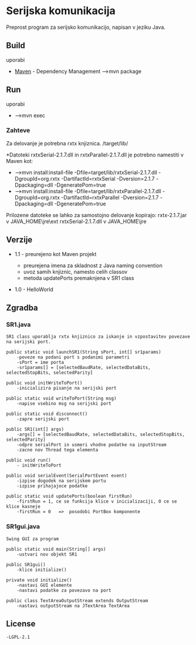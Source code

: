# Serijska komunikacija

Preprost program za serijsko komunikacijo, napisan v jeziku Java.

## Build

uporabi
* [Maven](https://maven.apache.org/) - Dependency Management
-->mvn package

## Run
uporabi
* -->mvn exec

### Zahteve

Za delovanje je potrebna rxtx knjiznica.
/target/lib/

*Datoteki rxtxSerial-2.1.7.dll in rxtxParallel-2.1.7.dll je potrebno namestiti v Maven kot:
* -->mvn install:install-file -Dfile=target/lib/rxtxSerial-2.1.7.dll -DgroupId=org.rxtx -DartifactId=rxtxSerial  -Dversion=2.1.7 -Dpackaging=dll -DgeneratePom=true
* -->mvn install:install-file -Dfile=target/lib/rxtxParallel-2.1.7.dll -DgroupId=org.rxtx -DartifactId=rxtxParallel  -Dversion=2.1.7 -Dpackaging=dll -DgeneratePom=true


Prilozene datoteke se lahko za samostojno delovanje kopirajo:
	rxtx-2.1.7.jar	v	JAVA_HOME\jre\ext
	rxtxSerial-2.1.7.dll	v	JAVA_HOME\jre


## Verzije

* 1.1 - preurejeno kot Maven projekt
	 - preurejena imena za skladnost z Java naming convention
	 - uvoz samih knjiznic, namesto celih classov
	 - metoda updatePorts premaknjena v SR1 class

* 1.0 - HelloWorld


## Zgradba

### SR1.java

	SR1 class uporablja rxtx knjiznico za iskanje in vzpostavitev povezave na serijski port.
	
	public static void launchSR1(String sPort, int[] sr1params)
		-poveze na podani port s podanimi parametri
		-sPort = ime porta
		-sr1params[] = [selectedBaudRate, selectedDataBits, selectedStopBits, selectedParity]
		
	public void initWriteToPort()
		-inicializira pisanje na serijski port
		
	public static void writeToPort(String msg)
		-napise vsebino msg na serijski port
		
	public static void disconnect()
		-zapre serijski port
		
	public SR1(int[] args)
		-args[] = [selectedBaudRate, selectedDataBits, selectedStopBits, selectedParity]
		-odpre serialPort in usmeri vhodne podatke na inputStream
		-zacne nov Thread tega elementa
		
	public void run()
		- initWriteToPort
		
	public void serialEvent(SerialPortEvent event)
		-izpise dogodek na serijskem portu
		-izpise prihajajoce podatke 
		
	public static void updatePorts(boolean firstRun)
		-firstRun = 1, ce se funkcija klice v inicializaciji, 0 ce se klice kasneje
		-firstRun = 0 	=>	posodobi PortBox komponente
		
### SR1gui.java

	Swing GUI za program
	
	public static void main(String[] args)
		-ustvari nov objekt SR1
		
	public SR1gui()
		-klice initialize()
		
	private void initialize()
		-nastavi GUI elemente
		-nastavi podatke za povezavo na port
	
	public class TextAreaOutputStream extends OutputStream
		-nastavi outputStream na JTextArea TextArea

## License

	-LGPL-2.1
	





